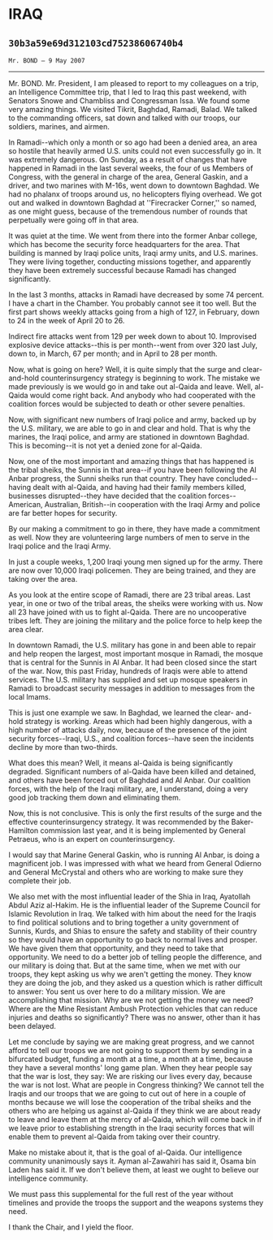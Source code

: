 # IRAQ
## `30b3a59e69d312103cd75238606740b4`
`Mr. BOND — 9 May 2007`

---


Mr. BOND. Mr. President, I am pleased to report to my colleagues on a 
trip, an Intelligence Committee trip, that I led to Iraq this past 
weekend, with Senators Snowe and Chambliss and Congressman Issa. We 
found some very amazing things. We visited Tikrit, Baghdad, Ramadi, 
Balad. We talked to the commanding officers, sat down and talked with 
our troops, our soldiers, marines, and airmen.

In Ramadi--which only a month or so ago had been a denied area, an 
area so hostile that heavily armed U.S. units could not even 
successfully go in. It was extremely dangerous. On Sunday, as a result 
of changes that have happened in Ramadi in the last several weeks, the 
four of us Members of Congress, with the general in charge of the area, 
General Gaskin, and a driver, and two marines with M-16s, went down to 
downtown Baghdad. We had no phalanx of troops around us, no helicopters 
flying overhead. We got out and walked in downtown Baghdad at 
''Firecracker Corner,'' so named, as one might guess, because of the 
tremendous number of rounds that perpetually were going off in that 
area.

It was quiet at the time. We went from there into the former Anbar 
college, which has become the security force headquarters for the area. 
That building is manned by Iraqi police units, Iraqi army units, and 
U.S. marines. They were living together, conducting missions together, 
and apparently they have been extremely successful because Ramadi has 
changed significantly.

In the last 3 months, attacks in Ramadi have decreased by some 74 
percent. I have a chart in the Chamber. You probably cannot see it too 
well. But the first part shows weekly attacks going from a high of 127, 
in February, down to 24 in the week of April 20 to 26.

Indirect fire attacks went from 129 per week down to about 10. 
Improvised explosive device attacks--this is per month--went from over 
320 last July, down to, in March, 67 per month; and in April to 28 per 
month.

Now, what is going on here? Well, it is quite simply that the surge 
and clear-and-hold counterinsurgency strategy is beginning to work. The 
mistake we made previously is we would go in and take out al-Qaida and 
leave. Well, al-Qaida would come right back. And anybody who had 
cooperated with the coalition forces would be subjected to death or 
other severe penalties.

Now, with significant new numbers of Iraqi police and army, backed up 
by the U.S. military, we are able to go in and clear and hold. That is 
why the marines, the Iraqi police, and army are stationed in downtown 
Baghdad. This is becoming--it is not yet a denied zone for al-Qaida.

Now, one of the most important and amazing things that has happened 
is the tribal sheiks, the Sunnis in that area--if you have been 
following the Al Anbar progress, the Sunni sheiks run that country. 
They have concluded--having dealt with al-Qaida, and having had their 
family members killed, businesses disrupted--they have decided that the 
coalition forces--American, Australian, British--in cooperation with 
the Iraqi Army and police are far better hopes for security.

By our making a commitment to go in there, they have made a 
commitment as well. Now they are volunteering large numbers of men to 
serve in the Iraqi police and the Iraqi Army.

In just a couple weeks, 1,200 Iraqi young men signed up for the army. 
There are now over 10,000 Iraqi policemen. They are being trained, and 
they are taking over the area.

As you look at the entire scope of Ramadi, there are 23 tribal areas. 
Last year, in one or two of the tribal areas, the sheiks were working 
with us. Now all 23 have joined with us to fight al-Qaida. There are no 
uncooperative tribes left. They are joining the military and the police 
force to help keep the area clear.

In downtown Ramadi, the U.S. military has gone in and been able to 
repair and help reopen the largest, most important mosque in Ramadi, 
the mosque that is central for the Sunnis in Al Anbar. It had been 
closed since the start of the war. Now, this past Friday, hundreds of 
Iraqis were able to attend services. The U.S. military has supplied and 
set up mosque speakers in Ramadi to broadcast security messages in 
addition to messages from the local Imams.

This is just one example we saw. In Baghdad, we learned the clear-
and-hold strategy is working. Areas which had been highly dangerous, 
with a high number of attacks daily, now, because of the presence of 
the joint security forces--Iraqi, U.S., and coalition forces--have seen 
the incidents decline by more than two-thirds.

What does this mean? Well, it means al-Qaida is being significantly 
degraded. Significant numbers of al-Qaida have been killed and 
detained, and others have been forced out of Baghdad and Al Anbar. Our 
coalition forces, with the help of the Iraqi military, are, I 
understand, doing a very good job tracking them down and eliminating 
them.

Now, this is not conclusive. This is only the first results of the 
surge and the effective counterinsurgency strategy. It was recommended 
by the Baker-Hamilton commission last year, and it is being implemented 
by General Petraeus, who is an expert on counterinsurgency.

I would say that Marine General Gaskin, who is running Al Anbar, is 
doing a magnificent job. I was impressed with what we heard from 
General Odierno and General McCrystal and others who are working to 
make sure they complete their job.

We also met with the most influential leader of the Shia in Iraq, 
Ayatollah Abdul Aziz al-Hakim. He is the influential leader of the 
Supreme Council for Islamic Revolution in Iraq. We talked with him 
about the need for the Iraqis to find political solutions and to bring 
together a unity government of Sunnis, Kurds, and Shias to ensure the 
safety and stability of their country so they would have an opportunity 
to go back to normal lives and prosper. We have given them that 
opportunity, and they need to take that opportunity. We need to do a 
better job of telling people the difference, and our military is doing 
that. But at the same time, when we met with our troops, they kept 
asking us why we aren't getting the money. They know they are doing the 
job, and they asked us a question which is rather difficult to answer: 
You sent us over here to do a military mission. We are accomplishing 
that mission. Why are we not getting the money we need? Where are the 
Mine Resistant Ambush Protection vehicles that can reduce injuries and 
deaths so significantly? There was no answer, other than it has been 
delayed.


Let me conclude by saying we are making great progress, and we cannot 
afford to tell our troops we are not going to support them by sending 
in a bifurcated budget, funding a month at a time, a month at a time, 
because they have a several months' long game plan. When they hear 
people say that the war is lost, they say: We are risking our lives 
every day, because the war is not lost. What are people in Congress 
thinking? We cannot tell the Iraqis and our troops that we are going to 
cut out of here in a couple of months because we will lose the 
cooperation of the tribal sheiks and the others who are helping us 
against al-Qaida if they think we are about ready to leave and leave 
them at the mercy of al-Qaida, which will come back in if we leave 
prior to establishing strength in the Iraqi security forces that will 
enable them to prevent al-Qaida from taking over their country.

Make no mistake about it, that is the goal of al-Qaida. Our 
intelligence community unanimously says it. Ayman al-Zawahiri has said 
it, Osama bin Laden has said it. If we don't believe them, at least we 
ought to believe our intelligence community.



We must pass this supplemental for the full rest of the year without 
timelines and provide the troops the support and the weapons systems 
they need.

I thank the Chair, and I yield the floor.